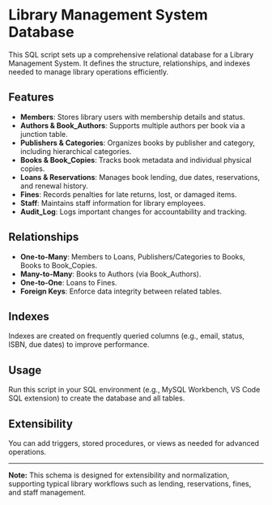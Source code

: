 # Library Management System Database

This SQL script sets up a comprehensive relational database for a Library Management System. It defines the structure, relationships, and indexes needed to manage library operations efficiently.

## Features

- **Members**: Stores library users with membership details and status.
- **Authors & Book_Authors**: Supports multiple authors per book via a junction table.
- **Publishers & Categories**: Organizes books by publisher and category, including hierarchical categories.
- **Books & Book_Copies**: Tracks book metadata and individual physical copies.
- **Loans & Reservations**: Manages book lending, due dates, reservations, and renewal history.
- **Fines**: Records penalties for late returns, lost, or damaged items.
- **Staff**: Maintains staff information for library employees.
- **Audit_Log**: Logs important changes for accountability and tracking.

## Relationships

- **One-to-Many**: Members to Loans, Publishers/Categories to Books, Books to Book_Copies.
- **Many-to-Many**: Books to Authors (via Book_Authors).
- **One-to-One**: Loans to Fines.
- **Foreign Keys**: Enforce data integrity between related tables.

## Indexes

Indexes are created on frequently queried columns (e.g., email, status, ISBN, due dates) to improve performance.

## Usage

Run this script in your SQL environment (e.g., MySQL Workbench, VS Code SQL extension) to create the database and all tables.

## Extensibility

You can add triggers, stored procedures, or views as needed for advanced operations.

---

**Note:** This schema is designed for extensibility and normalization, supporting typical library workflows such as lending, reservations, fines, and staff management.
